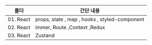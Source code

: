 | 폴더        | 간단 내용                                         |
|-----------|-----------------------------------------------|
| 01. React | props, state , map , hooks , styled-component |
| 02. React | immer, Route ,Context ,Redux                  |
| 03. React | Zustand                                           |
